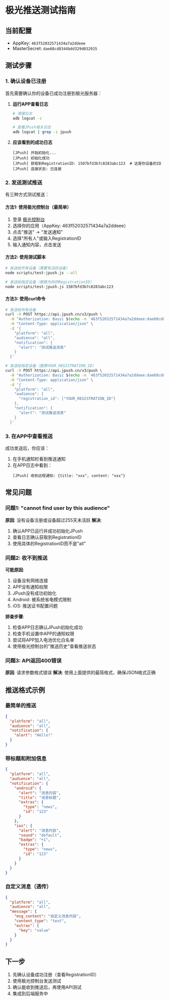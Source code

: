 # 极光推送测试指南

## 当前配置
- AppKey: `463f52032571434a7a2ddeee`
- MasterSecret: `dae68cd8344bdd329d032915`

## 测试步骤

### 1. 确认设备已注册

首先需要确认你的设备已成功注册到极光服务器：

1. **运行APP查看日志**
   ```bash
   # 清理日志
   adb logcat -c
   
   # 查看JPush相关日志
   adb logcat | grep -i jpush
   ```

2. **应该看到的成功日志**
   ```
   [JPush] 开始初始化...
   [JPush] 初始化成功
   [JPush] 获取到RegistrationID: 1507bfd3b7c8283abc123  # 这是你设备的ID
   [JPush] 连接状态: 已连接
   ```

### 2. 发送测试推送

有三种方式测试推送：

#### 方法1: 使用极光控制台（最简单）

1. 登录 [极光控制台](https://www.jiguang.cn/accounts/login)
2. 选择你的应用（AppKey: 463f52032571434a7a2ddeee）
3. 点击"推送" → "发送通知"
4. 选择"所有人"或输入RegistrationID
5. 输入通知内容，点击发送

#### 方法2: 使用测试脚本

```bash
# 发送给所有设备（需要有活跃设备）
node scripts/test-jpush.js --all

# 发送给指定设备（替换为你的RegistrationID）
node scripts/test-jpush.js 1507bfd3b7c8283abc123
```

#### 方法3: 使用curl命令

```bash
# 发送给所有设备
curl -X POST https://api.jpush.cn/v3/push \
  -H "Authorization: Basic $(echo -n '463f52032571434a7a2ddeee:dae68cd8344bdd329d032915' | base64)" \
  -H "Content-Type: application/json" \
  -d '{
    "platform": "all",
    "audience": "all", 
    "notification": {
      "alert": "测试推送消息"
    }
  }'

# 发送给指定设备（替换YOUR_REGISTRATION_ID）
curl -X POST https://api.jpush.cn/v3/push \
  -H "Authorization: Basic $(echo -n '463f52032571434a7a2ddeee:dae68cd8344bdd329d032915' | base64)" \
  -H "Content-Type: application/json" \
  -d '{
    "platform": "all",
    "audience": {
      "registration_id": ["YOUR_REGISTRATION_ID"]
    },
    "notification": {
      "alert": "测试推送消息"
    }
  }'
```

### 3. 在APP中查看推送

成功发送后，你应该：
1. 在手机通知栏看到推送通知
2. 在APP日志中看到：
   ```
   [JPush] 收到远程通知: {title: "xxx", content: "xxx"}
   ```

## 常见问题

### 问题1: "cannot find user by this audience"
**原因**: 没有设备注册或设备超过255天未活跃
**解决**: 
1. 确认APP已运行并成功初始化JPush
2. 查看日志确认获取到RegistrationID
3. 使用具体的RegistrationID而不是"all"

### 问题2: 收不到推送
**可能原因**:
1. 设备没有网络连接
2. APP没有通知权限
3. JPush没有成功初始化
4. Android: 被系统省电模式限制
5. iOS: 推送证书配置问题

**排查步骤**:
1. 检查APP日志确认JPush初始化成功
2. 检查手机设置中APP的通知权限
3. 尝试将APP加入电池优化白名单
4. 使用极光控制台的"推送历史"查看推送状态

### 问题3: API返回400错误
**原因**: 请求参数格式错误
**解决**: 使用上面提供的最简格式，确保JSON格式正确

## 推送格式示例

### 最简单的推送
```json
{
  "platform": "all",
  "audience": "all",
  "notification": {
    "alert": "Hello!"
  }
}
```

### 带标题和附加信息
```json
{
  "platform": "all",
  "audience": "all",
  "notification": {
    "android": {
      "alert": "消息内容",
      "title": "消息标题",
      "extras": {
        "type": "news",
        "id": "123"
      }
    },
    "ios": {
      "alert": "消息内容",
      "sound": "default",
      "badge": "+1",
      "extras": {
        "type": "news",
        "id": "123"
      }
    }
  }
}
```

### 自定义消息（透传）
```json
{
  "platform": "all",
  "audience": "all",
  "message": {
    "msg_content": "自定义消息内容",
    "content_type": "text",
    "extras": {
      "key": "value"
    }
  }
}
```

## 下一步

1. 先确认设备成功注册（查看RegistrationID）
2. 使用极光控制台发送测试
3. 确认能收到推送后，再使用API测试
4. 集成到后端服务中